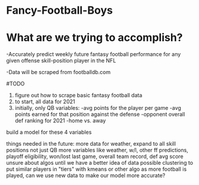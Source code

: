 # Fancy-Football-Boys
# What are we trying to accomplish?
-Accurately predict weekly future fantasy football performance for any given offense skill-position player in the NFL 

-Data will be scraped from footballdb.com

#TODO
1. figure out how to scrape basic fantasy football data
2. to start, all data for 2021
3. initially, only QB
variables:
-avg points for the player per game
-avg points earned for that position against the defense
-opponent overall def ranking for 2021
-home vs. away

build a model for these 4 variables

things needed in the future: 
more data for weather, expand to all skill positions not just QB 
more variables like weather, w/l, other ff predictions, playoff eligibility, won/lost last game, overall team record, def avg score
unsure about algos until we have a better idea of data
possible clustering to put similar players in "tiers" with kmeans or other algo
as more football is played, can we use new data to make our model more accurate?
